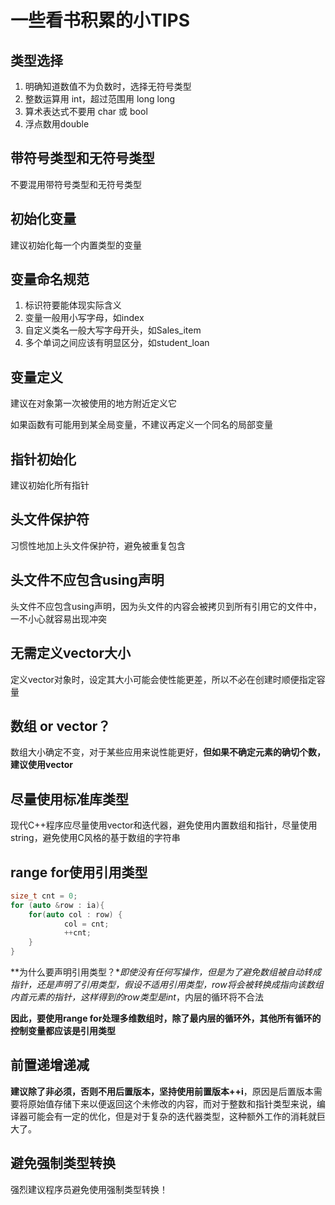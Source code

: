 # 一些看书积累的小TIPS

## 类型选择

1. 明确知道数值不为负数时，选择无符号类型
2. 整数运算用 int，超过范围用 long long
3. 算术表达式不要用 char 或 bool
4. 浮点数用double

## 带符号类型和无符号类型

不要混用带符号类型和无符号类型

## 初始化变量

建议初始化每一个内置类型的变量

## 变量命名规范

1. 标识符要能体现实际含义
2. 变量一般用小写字母，如index
3. 自定义类名一般大写字母开头，如Sales_item
4. 多个单词之间应该有明显区分，如student_loan

## 变量定义

建议在对象第一次被使用的地方附近定义它

如果函数有可能用到某全局变量，不建议再定义一个同名的局部变量

## 指针初始化

建议初始化所有指针

## 头文件保护符

习惯性地加上头文件保护符，避免被重复包含

## 头文件不应包含using声明

头文件不应包含using声明，因为头文件的内容会被拷贝到所有引用它的文件中，一不小心就容易出现冲突

## 无需定义vector大小

定义vector对象时，设定其大小可能会使性能更差，所以不必在创建时顺便指定容量

## 数组 or vector？

数组大小确定不变，对于某些应用来说性能更好，**但如果不确定元素的确切个数，建议使用vector**

## 尽量使用标准库类型

现代C++程序应尽量使用vector和迭代器，避免使用内置数组和指针，尽量使用string，避免使用C风格的基于数组的字符串

## range for使用引用类型

```cpp
size_t cnt = 0;
for (auto &row : ia){
	for(auto col : row) {
            col = cnt;
            ++cnt;
	}
}
```

**为什么要声明引用类型？**即使没有任何写操作，但是为了避免数组被自动转成指针，还是声明了引用类型，假设不适用引用类型，row将会被转换成指向该数组内首元素的指针，这样得到的row类型是int*，内层的循环将不合法

**因此，要使用range for处理多维数组时，除了最内层的循环外，其他所有循环的控制变量都应该是引用类型**

## 前置递增递减

**建议除了非必须，否则不用后置版本，坚持使用前置版本++i**，原因是后置版本需要将原始值存储下来以便返回这个未修改的内容，而对于整数和指针类型来说，编译器可能会有一定的优化，但是对于复杂的迭代器类型，这种额外工作的消耗就巨大了。

## 避免强制类型转换

强烈建议程序员避免使用强制类型转换！